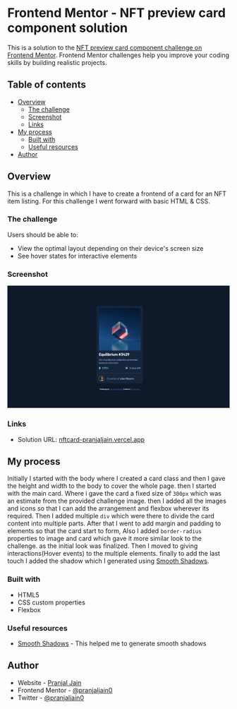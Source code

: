 # Frontend Mentor - NFT preview card component solution

This is a solution to the [NFT preview card component challenge on Frontend Mentor](https://www.frontendmentor.io/challenges/nft-preview-card-component-SbdUL_w0U). Frontend Mentor challenges help you improve your coding skills by building realistic projects.

## Table of contents

- [Overview](#overview)
  - [The challenge](#the-challenge)
  - [Screenshot](#screenshot)
  - [Links](#links)
- [My process](#my-process)
  - [Built with](#built-with)
  - [Useful resources](#useful-resources)
- [Author](#author)

## Overview

This is a challenge in which I have to create a frontend of a card for an NFT item listing. For this challenge I went forward with basic HTML & CSS.

### The challenge

Users should be able to:

- View the optimal layout depending on their device's screen size
- See hover states for interactive elements

### Screenshot

![SS1](./images/SS1.png)

### Links

- Solution URL: [nftcard-pranjaljain.vercel.app](https://nftcard-pranjaljain.vercel.app/)

## My process

Initially I started with the body where I created a card class and then I gave the height and width to the body to cover the whole page. then I started with the main card. Where i gave the card a fixed size of `300px` which was an estimate from the provided challenge image. then I added all the images and icons so that I can add the arrangement and flexbox wherever its required. Then I added multiple `div` which were there to divide the card content into multiple parts. After that I went to add margin and padding to elements so that the card start to form, Also I added `border-radius` properties to image and card which gave it more similar look to the challenge. as the initial look was finalized. Then I moved to giving interactions(Hover events) to the multiple elements. finally to add the last touch I added the shadow which I generated using [Smooth Shadows](https://shadows.brumm.af/).

### Built with

- HTML5
- CSS custom properties
- Flexbox

### Useful resources

- [Smooth Shadows](https://shadows.brumm.af/) - This helped me to generate smooth shadows

## Author

- Website - [Pranjal Jain](https://www.pranjaljain.me)
- Frontend Mentor - [@pranjaljain0](https://www.frontendmentor.io/profile/pranjaljain0)
- Twitter - [@pranjaljain0](https://www.twitter.com/pranjaljain0)
